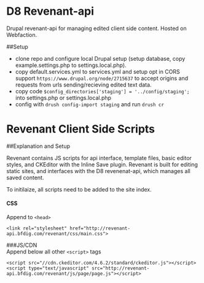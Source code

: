 # D8 Revenant-api
Drupal revenant-api for managing edited client side content. Hosted on Webfaction.

##Setup
- clone repo and configure local Drupal setup (setup database, copy example.settings.php to settings.local.php). 
- copy default.services.yml to services.yml and setup opt in CORS support `https://www.drupal.org/node/2715637` to accept origins and requests from urls sending/recieving edited text data. 
- copy code `$config_directories['staging'] = '../config/staging';` into settings.php or settings.local.php
- config with `drush config-import staging` and run `drush cr`



# Revenant Client Side Scripts

##Explanation and Setup

Revenant contains JS scripts for api interface, template files, basic editor styles, and CKEditor with the Inline Save plugin. 
Revenant is built for editing static sites, and interfaces with the D8 revenenat-api, which manages all saved content. 

To initilaize, all scripts need to be added to the site index. 
 
#### CSS
Append to  `<head>`

 ```
 <link rel="stylesheet" href="http://revenant-api.bfdig.com/revenant/css/main.css"> 
 ```

###JS/CDN  
Append below all other `<script>` tags

``` 
<script src="//cdn.ckeditor.com/4.6.2/standard/ckeditor.js"></script>
<script type="text/javascript" src="http://revenant-api.bfdig.com/revenant/js/page/page.js"></script>
```
